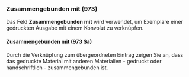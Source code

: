### Zusammengebunden mit (973)

Das Feld **Zusammengebunden mit** wird verwendet, um Exemplare einer gedruckten Ausgabe mit einem Konvolut zu verknüpfen.

#### Zusammengebunden mit (973 $a)

Durch die Verknüpfung zum übergeordneten Eintrag zeigen Sie an, dass das gedruckte Material mit anderen Materialien - gedruckt oder handschriftlich - zusammengebunden ist.
